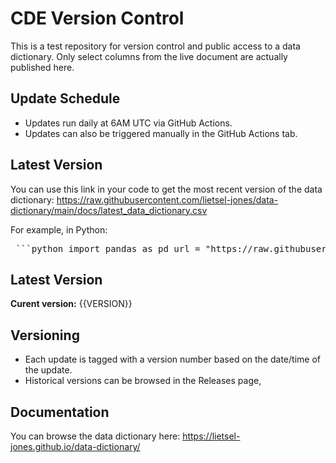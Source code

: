 # CDE Version Control
This is a test repository for version control and public access to a data dictionary. Only select columns from the live document are actually published here.

## Update Schedule
* Updates run daily at 6AM UTC via GitHub Actions.
* Updates can also be triggered manually in the GitHub Actions tab.

## Latest Version
You can use this link in your code to get the most recent version of the data dictionary:
https://raw.githubusercontent.com/lietsel-jones/data-dictionary/main/docs/latest_data_dictionary.csv

For example, in Python:
<pre> ```python import pandas as pd url = "https://raw.githubusercontent.com/lietsel-jones/data-dictionary/main/docs/latest_data_dictionary.csv" df = pd.read_csv(url) print(df.head()) ``` </pre>

## Latest Version
**Curent version:** {{VERSION}}

## Versioning
* Each update is tagged with a version number based on the date/time of the update.
* Historical versions can be browsed in the Releases page,

## Documentation
You can browse the data dictionary here: https://lietsel-jones.github.io/data-dictionary/
